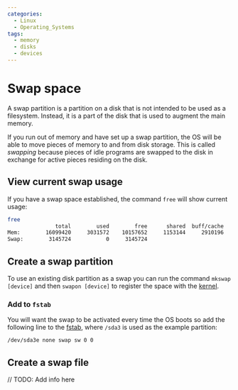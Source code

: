 ```yaml
---
categories:
  - Linux
  - Operating_Systems
tags:
  - memory
  - disks
  - devices
---
```


# Swap space

A swap partition is a partition on a disk that is not intended to be used as a filesystem. Instead, it is a part of the disk that is used to augment the main memory.

If you run out of memory and have set up a swap partition, the OS will be able to move pieces of memory to and from disk storage. This is called _swapping_ because pieces of idle programs are swapped to the disk in exchange for active pieces residing on the disk.

## View current swap usage

If you have a swap space established, the command `free` will show current usage:

```bash
free
               total        used        free      shared  buff/cache   available
Mem:        16099420     3031572    10157652     1153144     2910196    11605820
Swap:        3145724           0     3145724
```

## Create a swap partition

To use an existing disk partition as a swap you can run the command `mkswap [device]` and then `swapon [device]` to register the space with the [kernel](/Operating_Systems/The_Kernel.md).

### Add to `fstab`

You will want the swap to be activated every time the OS boots so add the following line to the [fstab](/Operating_Systems/Disks/Filesystems.md#fstab), where `/sda3` is used as the example partition:

```bash
/dev/sda3e none swap sw 0 0
```

## Create a swap file

// TODO: Add info here
